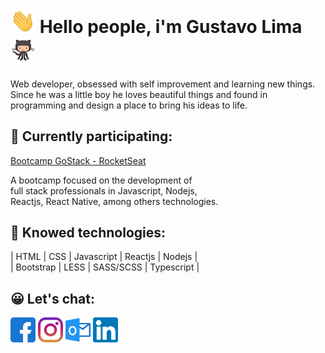    
<h1> <img src="/wave.gif" width="40px"> Hello people, i'm Gustavo Lima <img src="/87202985-820dcb80-c2b6-11ea-9f56-7ec461c497c3.gif" width="40px"></h1>
<p>
    Web developer, obsessed with self improvement and learning new things.<br>
    Since he was a little boy he loves beautiful things and found in<br> programming and design a place to bring his ideas to life.
</p>

<h2>🚀 Currently participating: </h2>
<a href="https://rocketseat.com.br/">Bootcamp GoStack - RocketSeat</a>
<p>A bootcamp focused on the development of <br>
full stack professionals in Javascript, Nodejs,<br>
Reactjs, React Native, among others technologies.</p>

<h2> 🤖 Knowed technologies:</h2>
<p>| HTML | CSS | Javascript | Reactjs | Nodejs | <br>
   | Bootstrap | LESS | SASS/SCSS | Typescript |</p>


<h2> 😀 Let's chat:</h2>
<p align="left">
<a href="https://www.facebook.com/gustavo.lima.961556"><img src="/facebook.svg" width="40px"></a>
<a href="https://www.instagram.com/risin.gus/"><img src="/instagram.svg" width="40px" ></a>
<a href="mailto:gustavo.it@outlook.com"><img src="/outlook.svg" width="40px" ></a>
<a href="https://www.linkedin.com/in/gustavo-lima-44b425b1/"><img src="/linkedin.svg" width="40px"></a>
</p>
  
